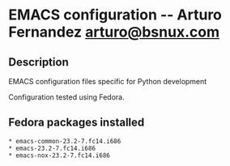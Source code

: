 EMACS configuration --  Arturo Fernandez <arturo@bsnux.com>
===========================================================

Description
-----------

EMACS configuration files specific for Python development

Configuration tested using Fedora.

Fedora packages installed
-------------------------

    * emacs-common-23.2-7.fc14.i686
	* emacs-23.2-7.fc14.i686
    * emacs-nox-23.2-7.fc14.i686
